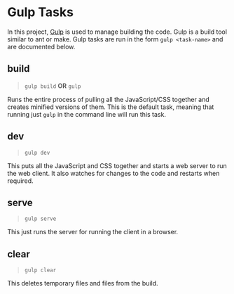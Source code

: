 # Gulp Tasks

In this project, [Gulp](http://gulpjs.com/) is used to manage building the code. Gulp is a build tool similar to ant or make. Gulp tasks are run in the form `gulp <task-name>` and are documented below.

## build

> `gulp build` **OR** `gulp`

Runs the entire process of pulling all the JavaScript/CSS together and creates minified versions of them. This is the default task, meaning that running just `gulp` in the command line will run this task.

## dev

> `gulp dev`

This puts all the JavaScript and CSS together and starts a web server to run the web client. It also watches for changes to the code and restarts when required.

## serve

> `gulp serve`

This just runs the server for running the client in a browser.

## clear

> `gulp clear`

This deletes temporary files and files from the build.
